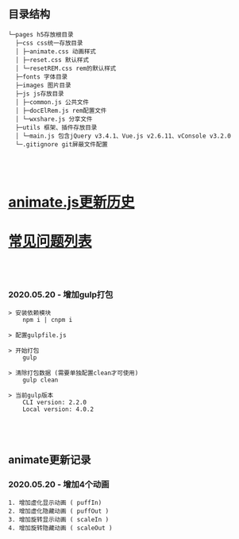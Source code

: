 ## 目录结构
~~~
└─pages h5存放根目录
  ├─css css统一存放目录
  │ ├─animate.css 动画样式
  │ ├─reset.css 默认样式
  │ └─resetREM.css rem的默认样式
  ├─fonts 字体目录
  ├─images 图片目录
  ├─js js存放目录
  │ ├─common.js 公共文件
  │ ├─docElRem.js rem配置文件
  │ └─wxshare.js 分享文件
  ├─utils 框架、插件存放目录
  │ └─main.js 包含jQuery v3.4.1、Vue.js v2.6.11、vConsole v3.2.0
  └─.gitignore git屏蔽文件配置
~~~

<br>
<br>

# [animate.js更新历史](#animate更新记录)
# [常见问题列表](#常见问题)

<br>
<br>

### 2020.05.20 - 增加gulp打包
```$xslt
> 安装依赖模块
    npm i | cnpm i

> 配置gulpfile.js

> 开始打包
    gulp
    
> 清除打包数据 (需要单独配置clean才可使用)
    gulp clean
    
> 当前gulp版本
    CLI version: 2.2.0
    Local version: 4.0.2
```
<br>
<br>

## animate更新记录
### 2020.05.20 - 增加4个动画

```$xslt
1. 增加虚化显示动画 ( puffIn)
2. 增加虚化隐藏动画 ( puffOut )
3. 增加旋转显示动画 ( scaleIn )
4. 增加旋转隐藏动画 ( scaleOut )
```
